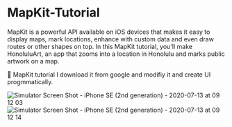 # MapKit-Tutorial

MapKit is a powerful API available on iOS devices that makes it easy to display maps, mark locations, enhance with custom data and even draw routes or other shapes on top. In this MapKit tutorial, you'll make HonoluluArt, an app that zooms into a location in Honolulu and marks public artwork on a map.

🔘 MapKit tutorial I download it from google and modifiy it and create UI progmmatically.

![Simulator Screen Shot - iPhone SE (2nd generation) - 2020-07-13 at 09 12 03](https://user-images.githubusercontent.com/46062128/87327581-16f80b00-c4e9-11ea-8f49-4b8486b84016.png)  ![Simulator Screen Shot - iPhone SE (2nd generation) - 2020-07-13 at 09 12 14](https://user-images.githubusercontent.com/46062128/87327587-18c1ce80-c4e9-11ea-8732-d1577498db11.png)
